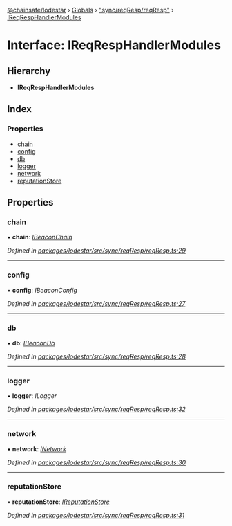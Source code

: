 [@chainsafe/lodestar](../README.md) › [Globals](../globals.md) › ["sync/reqResp/reqResp"](../modules/_sync_reqresp_reqresp_.md) › [IReqRespHandlerModules](_sync_reqresp_reqresp_.ireqresphandlermodules.md)

# Interface: IReqRespHandlerModules

## Hierarchy

* **IReqRespHandlerModules**

## Index

### Properties

* [chain](_sync_reqresp_reqresp_.ireqresphandlermodules.md#chain)
* [config](_sync_reqresp_reqresp_.ireqresphandlermodules.md#config)
* [db](_sync_reqresp_reqresp_.ireqresphandlermodules.md#db)
* [logger](_sync_reqresp_reqresp_.ireqresphandlermodules.md#logger)
* [network](_sync_reqresp_reqresp_.ireqresphandlermodules.md#network)
* [reputationStore](_sync_reqresp_reqresp_.ireqresphandlermodules.md#reputationstore)

## Properties

###  chain

• **chain**: *[IBeaconChain](_chain_interface_.ibeaconchain.md)*

*Defined in [packages/lodestar/src/sync/reqResp/reqResp.ts:29](https://github.com/ChainSafe/lodestar/blob/a7b4c5ad0/packages/lodestar/src/sync/reqResp/reqResp.ts#L29)*

___

###  config

• **config**: *IBeaconConfig*

*Defined in [packages/lodestar/src/sync/reqResp/reqResp.ts:27](https://github.com/ChainSafe/lodestar/blob/a7b4c5ad0/packages/lodestar/src/sync/reqResp/reqResp.ts#L27)*

___

###  db

• **db**: *[IBeaconDb](_db_api_beacon_interface_.ibeacondb.md)*

*Defined in [packages/lodestar/src/sync/reqResp/reqResp.ts:28](https://github.com/ChainSafe/lodestar/blob/a7b4c5ad0/packages/lodestar/src/sync/reqResp/reqResp.ts#L28)*

___

###  logger

• **logger**: *ILogger*

*Defined in [packages/lodestar/src/sync/reqResp/reqResp.ts:32](https://github.com/ChainSafe/lodestar/blob/a7b4c5ad0/packages/lodestar/src/sync/reqResp/reqResp.ts#L32)*

___

###  network

• **network**: *[INetwork](_network_interface_.inetwork.md)*

*Defined in [packages/lodestar/src/sync/reqResp/reqResp.ts:30](https://github.com/ChainSafe/lodestar/blob/a7b4c5ad0/packages/lodestar/src/sync/reqResp/reqResp.ts#L30)*

___

###  reputationStore

• **reputationStore**: *[IReputationStore](_sync_ireputation_.ireputationstore.md)*

*Defined in [packages/lodestar/src/sync/reqResp/reqResp.ts:31](https://github.com/ChainSafe/lodestar/blob/a7b4c5ad0/packages/lodestar/src/sync/reqResp/reqResp.ts#L31)*
